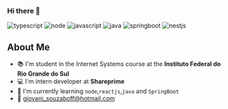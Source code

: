 ### Hi there 👋
![typescript](https://img.shields.io/badge/typescript%20-blue.svg)
![node](https://img.shields.io/badge/node-green.svg)
![javascript](https://img.shields.io/badge/javascript%20-yellow.svg)
![java](https://img.shields.io/badge/java%20-orange.svg)
![springboot](https://img.shields.io/badge/springboot%20-green.svg)
![nestjs](https://img.shields.io/badge/nestjs%20-red.svg)

## About Me
- 📚 I'm student in the Internet Systems course at the **Instituto Federal do Rio Grande do Sul**
- 💻 I'm intern developer at **Shareprime**
- 🌱 I'm currently learning `node`,`reactjs`,`java` and `SpringBoot`
- 📧 giovani_souzaboff@hotmail.com

